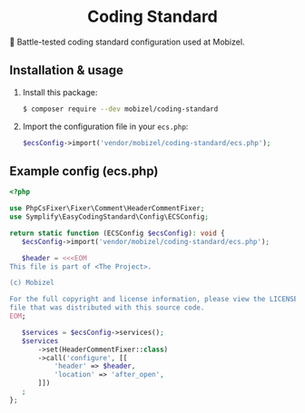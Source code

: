 <h1 align="center">
    Coding Standard
</h1>

:1st_place_medal: Battle-tested coding standard configuration used at Mobizel.

Installation & usage
--------------------

1. Install this package:

    ```bash
    $ composer require --dev mobizel/coding-standard
    ```

2. Import the configuration file in your `ecs.php`:

    ```php
    $ecsConfig->import('vendor/mobizel/coding-standard/ecs.php');
    ```

Example config (ecs.php)
------------------------

 ```php
<?php

use PhpCsFixer\Fixer\Comment\HeaderCommentFixer;
use Symplify\EasyCodingStandard\Config\ECSConfig;

return static function (ECSConfig $ecsConfig): void {
    $ecsConfig->import('vendor/mobizel/coding-standard/ecs.php');

    $header = <<<EOM
This file is part of <The Project>.

(c) Mobizel

For the full copyright and license information, please view the LICENSE
file that was distributed with this source code.
EOM;

    $services = $ecsConfig->services();
    $services
        ->set(HeaderCommentFixer::class)
        ->call('configure', [[
            'header' => $header,
            'location' => 'after_open',
        ]])
    ; 
};
 ```

